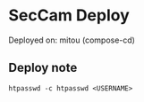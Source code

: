 # SecCam Deploy
Deployed on: mitou (compose-cd)


## Deploy note

```
htpasswd -c htpasswd <USERNAME>
```

